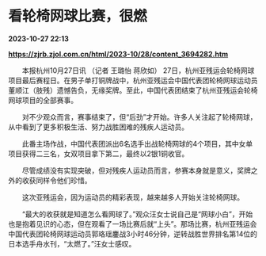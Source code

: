 # 看轮椅网球比赛，很燃

**2023-10-27 22:13**

**https://zjrb.zjol.com.cn/html/2023-10/28/content_3694282.htm**

　　本报杭州10月27日讯 （记者 王璐怡 蒋欣如） 27日，杭州亚残运会轮椅网球项目最后赛程日。在男子单打铜牌战中，杭州亚残运会中国代表团轮椅网球运动员董顺江（肢残）遗憾告负，无缘奖牌。至此，中国代表团结束了杭州亚残运会轮椅网球项目的全部赛事。

　　对不少观众而言，赛事结束了，但“后劲”才开始。许多人关注起了轮椅网球，从中看到了更多积极生活、努力战胜困难的残疾人运动员。

　　此番主场作战，中国代表团派出6名选手出战轮椅网球的4个项目，其中女单项目获得二三名，女双项目拿下第二，最终以2银1铜收官。

　　尽管成绩没有实现突破，但对残疾人运动员而言，参赛本身就是意义，奖牌之外的收获同样令他们珍惜。

　　这次亚残运会，因为运动员的精彩表现，越来越多人开始关注轮椅网球。

　　“最大的收获就是知道怎么看网球了。”观众汪女士说自己是“网球小白”，开始也是抱着见识的心态，但在观看了一场比赛后就“上头”。那场比赛，杭州亚残运会中国代表团轮椅网球运动员郭珞瑶鏖战3小时46分钟，逆转战胜世界排名第14位的日本选手舟水刊，“太燃了。”汪女士感叹。